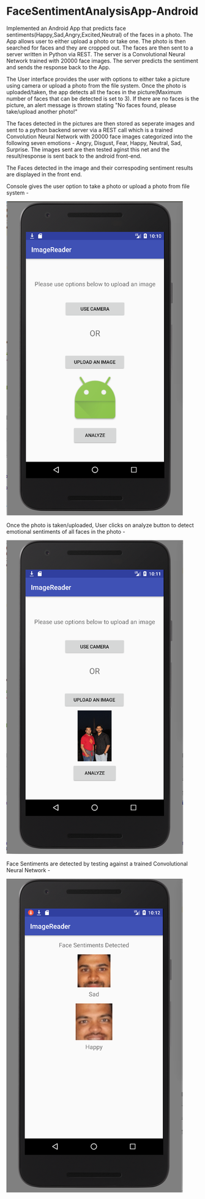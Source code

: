 # FaceSentimentAnalysisApp-Android
Implemented an Android App that predicts face sentiments(Happy,Sad,Angry,Excited,Neutral) of the faces in a photo. The App allows user to either upload a photo or take one. The photo is then searched for faces and they are cropped out. The faces are then sent to a server written in Python via REST. The server is a Convolutional Neural Network trained with 20000 face images. The server predicts the sentiment and sends the response back to the App.


The User interface provides the user with options to either take a picture using camera or upload a photo from the file system. Once the photo is uploaded/taken, the app detects all the faces in the picture(Maximum number of faces that can be detected is set to 3). If there are no faces is the picture, an alert message is thrown stating "No faces found, please take/upload another photo!" 

The faces detected in the pictures are then stored as seperate images and sent to a python backend server via a REST call which is a trained Convolution Neural Network with 20000 face images categorized into the following seven emotions - Angry, Disgust, Fear, Happy, Neutral, Sad, Surprise. The images sent are then tested aginst this net and the result/response is sent back to the android front-end. 

The Faces detected in the image and their correspoding sentiment results are displayed in the front end.

Console gives the user option to take a photo or upload a photo from file system - 

![header image](https://github.com/gognambiar/FaceSentimentAnalysisApp-Android/blob/master/imgp1.png)

Once the photo is taken/uploaded, User clicks on analyze button to detect emotional sentiments of all faces in the photo - 

![header image](https://github.com/gognambiar/FaceSentimentAnalysisApp-Android/blob/master/imgp2.png)

Face Sentiments are detected by testing against a trained Convolutional Neural Network - 

![header image](https://github.com/gognambiar/FaceSentimentAnalysisApp-Android/blob/master/imgp3.png)
